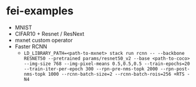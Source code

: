 # fei-examples

+ MNIST
+ CIFAR10 + Resnet / ResNext
+ mxnet custom operator
+ Faster RCNN
    + `LD_LIBRARY_PATH=<path-to-mxnet> stack run rcnn -- --backbone RESNET50 --pretrained params/resnet50_v2 --base <path-to-coco> --img-size 768 --img-pixel-means 0.5,0.5,0.5 --train-epochs=20 --train-iter-per-epoch 300 --rpn-pre-nms-topk 2000 --rpn-post-nms-topk 1000 --rcnn-batch-size=2 --rcnn-batch-rois=256 +RTS -N4`

